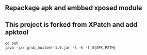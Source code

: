 ## Repackage apk and embbed xposed module
## This project is forked from XPatch and add apktool 

`cd out` <br />
`java -jar grub_builder-1.0.jar -l -k -f ${APK_PATH}` <br />
